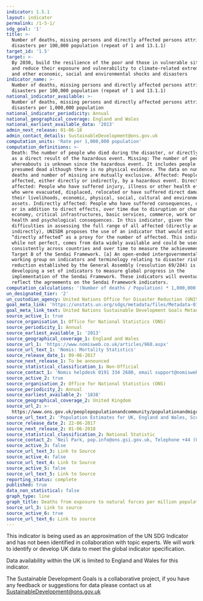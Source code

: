```yaml
---
indicator: 1.5.1
layout: indicator
permalink: /1-5-1/
sdg_goal: '1'
title: >-
  Number of deaths, missing persons and directly affected persons attributed to
  disasters per 100,000 population (repeat of 1 and 13.1.1)
target_id: '1.5'
target: >-
  By 2030, build the resilience of the poor and those in vulnerable situations
  and reduce their exposure and vulnerability to climate-related extreme events
  and other economic, social and environmental shocks and disasters
indicator_name: >-
  Number of deaths, missing persons and directly affected persons attributed to
  disasters per 100,000 population (repeat of 1 and 13.1.1)
national_indicator_available: >-
  Number of deaths, missing persons and directly affected persons attributed to
  disasters per 1,000,000 population
national_indicator_periodicity: Annual
national_geographical_coverage: England and Wales
national_earliest_available_data: '2013'
admin_next_release: 01-06-18
admin_contact_details: SustainableDevelopment@ons.gov.uk
computation_units: 'Rate per 1,000,000 population'
computation_definitions: >-
  Death: The number of people who died during the disaster, or directly after,
  as a direct result of the hazardous event. Missing: The number of people whose
  whereabouts is unknown since the hazardous event. It includes people who are
  presumed dead although there is no physical evidence. The data on number of
  deaths and number of missing are mutually exclusive. Affected: People who are
  affected, either directly or indirectly, by a hazardous event. Directly
  affected: People who have suffered injury, illness or other health effects;
  who were evacuated, displaced, relocated or have suffered direct damage to
  their livelihoods, economic, physical, social, cultural and environmental
  assets. Indirectly affected: People who have suffered consequences, other than
  or in addition to direct effects, over time due to disruption or changes in
  economy, critical infrastructures, basic services, commerce, work or social,
  health and psychological consequences. In this indicator, given the
  difficulties in assessing the full range of all affected (directly and
  indirectly), UNISDR proposes the use of an indicator that would estimate
  “directly affected” as a proxy for the number of affected. This indicator,
  while not perfect, comes from data widely available and could be used
  consistently across countries and over time to measure the achievement of the
  Target B of the Sendai Framework. [a] An open-ended intergovernmental expert
  working group on indicators and terminology relating to disaster risk
  reduction established by the General Assembly (resolution 69/284) is
  developing a set of indicators to measure global progress in the
  implementation of the Sendai Framework. These indicators will eventually
  reflect the agreements on the Sendai Framework indicators.
computation_calculations: '(Number of deaths / Population) * 1,000,000'
un_designated_tier: '2'
un_custodian_agency: United Nations Office for Disaster Reduction (UNISDR)
goal_meta_link: 'https://unstats.un.org/sdgs/metadata/files/Metadata-01-05-01.pdf '
goal_meta_link_text: United Nations Sustainable Development Goals Metadata (PDF 224 KB)
source_active_1: true
source_organisation_1: Office for National Statistics (ONS)
source_periodicity_1: Annual
source_earliest_available_1: '2013'
source_geographical_coverage_1: England and Wales
source_url_1: 'https://www.nomisweb.co.uk/articles/960.aspx'
source_url_text_1: 'Nomis: Mortality Statistics'
source_release_date_1: 09-06-2017
source_next_release_1: To be announced
source_statistical_classification_1: Non-Official
source_contact_1: 'Nomis helpdesk 0191 334 2680, email support@nomisweb.co.uk'
source_active_2: true
source_organisation_2: Office for National Statistics (ONS)
source_periodicity_2: Annual
source_earliest_available_2: '1838'
source_geographical_coverage_2: United Kingdom
source_url_2: >-
  https://www.ons.gov.uk/peoplepopulationandcommunity/populationandmigration/populationestimates/datasets/populationestimatesforukenglandandwalesscotlandandnorthernireland
source_url_text_2: 'Population Estimates for UK, England and Wales, Scotland and Northern Ireland'
source_release_date_2: 22-06-2017
source_next_release_2: 01-06-2018
source_statistical_classification_2: National Statistic
source_contact_2: 'Neil Park, pop.info@ons.gsi.gov.uk, Telephone +44 (0)1329 444661'
source_active_3: false
source_url_text_3: Link to Source
source_active_4: false
source_url_text_4: Link to Source
source_active_5: false
source_url_text_5: Link to Source
reporting_status: complete
published: true
data_non_statistical: false
graph_type: line
graph_title: Deaths from exposure to natural forces per million population
source_url_3: Link to source
source_active_6: true
source_url_text_6: Link to source
---
```

This indicator is being used as an approximation of the UN SDG Indicator and has not been identified in collaboration with topic experts. We will work to identify or develop UK data to meet the global indicator specification.

Data availability within the UK is limited to England and Wales for this indicator.
  
The Sustainable Development Goals is a collaborative project, if you have any feedback or suggestions for data please contact us at <SustainableDevelopment@ons.gov.uk>
